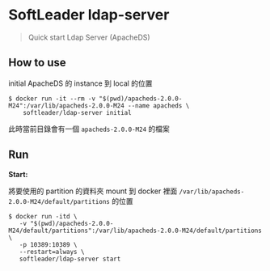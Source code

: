 # SoftLeader ldap-server

>  Quick start Ldap Server (ApacheDS)

## How to use

initial ApacheDS 的 instance 到 local 的位置

```shell
$ docker run -it --rm -v "$(pwd)/apacheds-2.0.0-M24":/var/lib/apacheds-2.0.0-M24 --name apacheds \
    softleader/ldap-server initial
```

此時當前目錄會有一個 `apacheds-2.0.0-M24` 的檔案

## Run

**Start:**

將要使用的 partition 的資料夾 mount 到 docker 裡面 `/var/lib/apacheds-2.0.0-M24/default/partitions` 的位置

```shell
$ docker run -itd \
   -v "$(pwd)/apacheds-2.0.0-M24/default/partitions":/var/lib/apacheds-2.0.0-M24/default/partitions \
   -p 10389:10389 \
   --restart=always \
   softleader/ldap-server start
```


